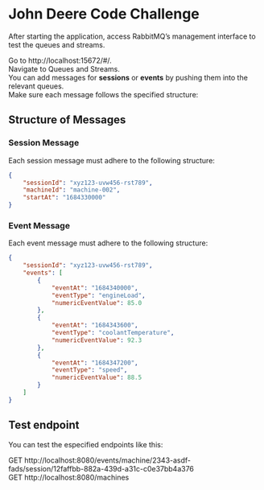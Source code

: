 # John Deere Code Challenge 

After starting the application, access RabbitMQ’s management interface to test the queues and streams.

Go to http://localhost:15672/#/.  
Navigate to Queues and Streams.  
You can add messages for **sessions** or **events** by pushing them into the relevant queues.  
Make sure each message follows the specified structure:  

## Structure of Messages

### Session Message

Each session message must adhere to the following structure:

```json
{
    "sessionId": "xyz123-uvw456-rst789",
    "machineId": "machine-002",
    "startAt": "1684330000"
}
```

### Event Message

Each event message must adhere to the following structure:

```json
{
    "sessionId": "xyz123-uvw456-rst789",
    "events": [
        {
            "eventAt": "1684340000",
            "eventType": "engineLoad",
            "numericEventValue": 85.0
        },
        {
            "eventAt": "1684343600",
            "eventType": "coolantTemperature",
            "numericEventValue": 92.3
        },
        {
            "eventAt": "1684347200",
            "eventType": "speed",
            "numericEventValue": 88.5
        }
    ]
}
```
## Test endpoint
You can test the especified endpoints like this:

GET http://localhost:8080/events/machine/2343-asdf-fads/session/12faffbb-882a-439d-a31c-c0e37bb4a376  
GET http://localhost:8080/machines
